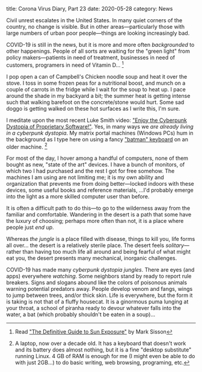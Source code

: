 title: Corona Virus Diary, Part 23
date: 2020-05-28
category: News

Civil unrest escalates in the United States. In many quiet corners of
the country, no change is visible. But in other
areas&mdash;particularly those with large numbers of urban poor
people&mdash;things are looking increasingly bad.

COVID-19 is still in the news, but it is more and more often
*backgrounded* to other happenings. People of all sorts are waiting
for the "green light" from policy makers&mdash;patients in need of
treatment, businesses in need of customers, programers in need of
Vitamin D... [^1]

I pop open a can of Campbell's Chicken noodle soup and heat it over
the stove. I toss in some frozen peas for a nutritional boost, and
munch on a couple of carrots in the fridge while I wait for the soup
to heat up. I pace around the shade in my backyard a bit; the summer
heat is getting intense such that walking barefoot on the
concrete/stone would hurt. Some sad doggo is getting walked on these
hot surfaces as I write this, I'm sure.

I meditate upon the most recent Luke Smith video: ["Enjoy the
Cyberpunk Dystopia of Proprietary
Software!"](https://www.youtube.com/watch?v=f5UEuWMlqRI).  Yes, in
many ways we *are already living in a cyberpunk dystopia*.  My matrix
portal machines (Windows PCs) hum in the background as I type here on
using a fancy ["batman"
keyboard](http://xahlee.info/kbd/ergonomic_keyboards_index.html) on an
older machine. [^2]

For most of the day, I hover among a handful of computers, none of
them bought as new, "state of the art" devices. I have a bunch of
monitors, of which two I had purchased and the rest I got for free
somehow. The machines I am using are not limiting me; it is my own
ability and organization that prevents me from doing
better&mdash;locked indoors with these devices, some useful books and
reference materials, ...I'd probably emerge into the light as a more
skilled computer user than before.

It is often a difficult path to do this&mdash;to go to the wilderness
away from the familiar and comfortable. Wandering in the desert is a
path that some have the luxury of choosing; perhaps more often than
not, it is a place where people just *end up*.

Whereas *the jungle* is a place filled with disease, things to kill
you, life forms all over... the desert is a relatively sterile place.
The desert feels *solitary*&mdash;rather than having too much life all
around and being fearful of what might eat you, the desert presents
many mechanical, inorganic challenges.

COVID-19 has made many *cyberpunk dystopia jungles*. There are eyes
(and apps) everywhere *watching*. Some neighbors stand by ready to
report rule breakers. Signs and slogans abound like the colors of
poisonous animals warning potential predators away. People develop
venom and fangs, wings to jump between trees, and/or thick skin.  Life
is everywhere, but the form it is taking is not that of a fluffy
housecat. It is a ginormous puma lunging at your throat, a school of
piranha ready to devour whatever falls into the water, a bat (which
probably shouldn't be eaten in a soup)...


[^1]: Read ["The Definitive Guide to Sun
    Exposure"](https://www.marksdailyapple.com/sun/) by Mark Sisson
[^2]: A laptop, now over a decade old. It has a keyboard that doesn't
    work and its battery does almost nothing, but it is a fine
    "desktop substitute" running Linux. 4 GB of RAM is enough for me
    (I might even be able to do with just 2GB...) to do basic writing,
    web browsing, programing, etc.
